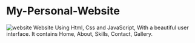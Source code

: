 # My-Personal-Website
 ![website](https://user-images.githubusercontent.com/68744875/121027674-c8b8be00-c7c4-11eb-8179-faa6fb6c90e6.PNG) 
Website Using Html, Css and JavaScript, With a beautiful user interface. It contains Home, About, Skills, Contact, Gallery.

